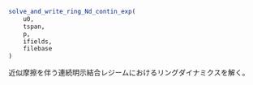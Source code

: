 ```julia
solve_and_write_ring_Nd_contin_exp(
    u0,
    tspan,
    p,
    ifields,
    filebase
)

```

近似摩擦を伴う連続明示結合レジームにおけるリングダイナミクスを解く。
